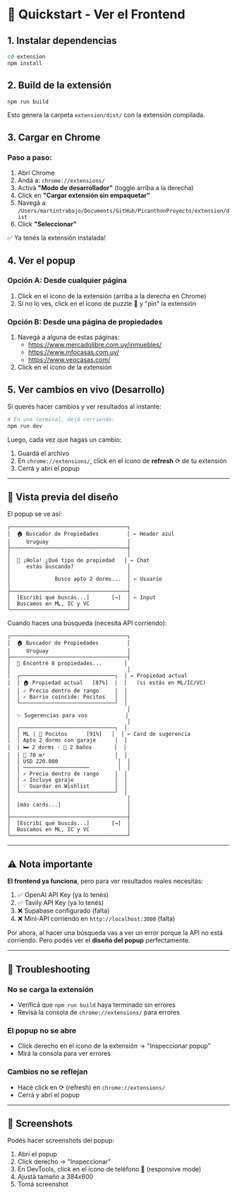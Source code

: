 # 🚀 Quickstart - Ver el Frontend

## 1. Instalar dependencias

```bash
cd extension
npm install
```

## 2. Build de la extensión

```bash
npm run build
```

Esto genera la carpeta `extension/dist/` con la extensión compilada.

## 3. Cargar en Chrome

### Paso a paso:

1. Abrí Chrome
2. Andá a: `chrome://extensions/`
3. Activá **"Modo de desarrollador"** (toggle arriba a la derecha)
4. Click en **"Cargar extensión sin empaquetar"**
5. Navegá a: `/Users/martintrabajo/Documents/GitHub/PicanthonProyecto/extension/dist`
6. Click **"Seleccionar"**

✅ Ya tenés la extensión instalada!

## 4. Ver el popup

### Opción A: Desde cualquier página
1. Click en el ícono de la extensión (arriba a la derecha en Chrome)
2. Si no lo ves, click en el ícono de puzzle 🧩 y "pin" la extensión

### Opción B: Desde una página de propiedades
1. Navegá a alguna de estas páginas:
   - https://www.mercadolibre.com.uy/inmuebles/
   - https://www.infocasas.com.uy/
   - https://www.veocasas.com/
2. Click en el ícono de la extensión

## 5. Ver cambios en vivo (Desarrollo)

Si querés hacer cambios y ver resultados al instante:

```bash
# En una terminal, dejá corriendo:
npm run dev
```

Luego, cada vez que hagas un cambio:
1. Guardá el archivo
2. En `chrome://extensions/`, click en el ícono de **refresh** ⟳ de tu extensión
3. Cerrá y abrí el popup

---

## 🎨 Vista previa del diseño

El popup se ve así:

```
┌─────────────────────────────────────┐
│  🏠 Buscador de Propiedades         │ ← Header azul
│     Uruguay                         │
├─────────────────────────────────────┤
│                                     │
│  💬 ¡Hola! ¿Qué tipo de propiedad   │ ← Chat
│     estás buscando?                 │
│                                     │
│              Busco apto 2 dorms...  │ ← Usuario
│                                     │
├─────────────────────────────────────┤
│  [Escribí qué buscás...]       [→]  │ ← Input
│  Buscamos en ML, IC y VC            │
└─────────────────────────────────────┘
```

Cuando haces una búsqueda (necesita API corriendo):

```
┌─────────────────────────────────────┐
│  🏠 Buscador de Propiedades         │
│     Uruguay                         │
├─────────────────────────────────────┤
│  💬 Encontré 8 propiedades...       │
│                                     │
│  ┌──────────────────────────────┐  │ ← Propiedad actual
│  │ 🏠 Propiedad actual   [87%]  │  │   (si estás en ML/IC/VC)
│  │ ✓ Precio dentro de rango     │  │
│  │ ✓ Barrio coincide: Pocitos   │  │
│  └──────────────────────────────┘  │
│                                     │
│  ✨ Sugerencias para vos            │
│                                     │
│  ┌──────────────────────────────┐  │
│  │ ML | 📍 Pocitos      [91%]   │  │ ← Card de sugerencia
│  │ Apto 2 dorms con garaje      │  │
│  │ 🛏️ 2 dorms · 🚿 2 baños       │  │
│  │ 📐 70 m²                      │  │
│  │ USD 220.000                   │  │
│  │ ─────────────────────         │  │
│  │ ✓ Precio dentro de rango     │  │
│  │ ✓ Incluye garaje             │  │
│  │ ♡ Guardar en Wishlist        │  │
│  └──────────────────────────────┘  │
│                                     │
│  [más cards...]                     │
│                                     │
├─────────────────────────────────────┤
│  [Escribí qué buscás...]       [→]  │
│  Buscamos en ML, IC y VC            │
└─────────────────────────────────────┘
```

---

## ⚠️ Nota importante

**El frontend ya funciona**, pero para ver resultados reales necesitás:

1. ✅ OpenAI API Key (ya lo tenés)
2. ✅ Tavily API Key (ya lo tenés)
3. ❌ Supabase configurado (falta)
4. ❌ Mini-API corriendo en `http://localhost:3000` (falta)

Por ahora, al hacer una búsqueda vas a ver un error porque la API no está corriendo. Pero podés ver el **diseño del popup** perfectamente.

---

## 🐛 Troubleshooting

### No se carga la extensión
- Verificá que `npm run build` haya terminado sin errores
- Revisá la consola de `chrome://extensions/` para errores

### El popup no se abre
- Click derecho en el ícono de la extensión → "Inspeccionar popup"
- Mirá la consola para ver errores

### Cambios no se reflejan
- Hacé click en ⟳ (refresh) en `chrome://extensions/`
- Cerrá y abrí el popup

---

## 📸 Screenshots

Podés hacer screenshots del popup:
1. Abrí el popup
2. Click derecho → "Inspeccionar"
3. En DevTools, click en el ícono de teléfono 📱 (responsive mode)
4. Ajustá tamaño a 384x600
5. Tomá screenshot
